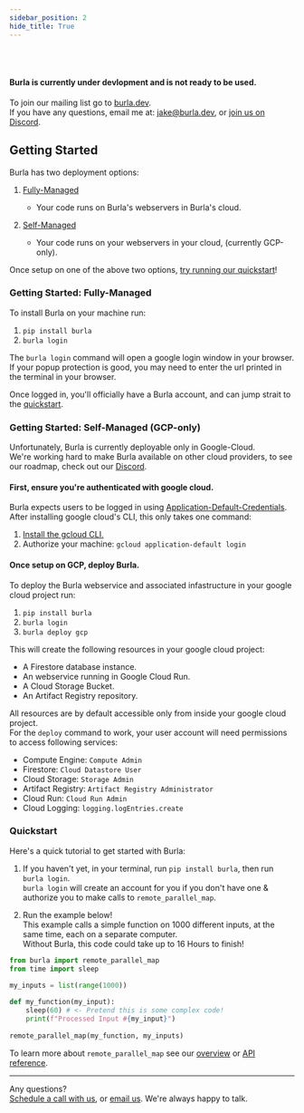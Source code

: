 ```yaml
---
sidebar_position: 2
hide_title: True
---
```


<br></br>

#### Burla is currently under devlopment and is not ready to be used.

To join our mailing list go to [burla.dev](https://burla.dev/).  
If you have any questions, email me at: jake@burla.dev, or [join us on Discord](https://discord.gg/xSuJukdS9b).

## Getting Started

Burla has two deployment options:

1. [Fully-Managed](#getting-started-fully-managed)

   - Your code runs on Burla's webservers in Burla's cloud.

2. [Self-Managed](#getting-started-self-managed)

   - Your code runs on your webservers in your cloud, (currently GCP-only).

Once setup on one of the above two options, [try running our quickstart](#quickstart)!

### Getting Started: Fully-Managed

To install Burla on your machine run:

1. `pip install burla`
2. `burla login`

The `burla login` command will open a google login window in your browser.  
If your popup protection is good, you may need to enter the url printed in the terminal in your browser.

Once logged in, you'll officially have a Burla account, and can jump strait to the [quickstart](#quickstart).

### Getting Started: Self-Managed (GCP-only)

Unfortunately, Burla is currently deployable only in Google-Cloud.  
We're working hard to make Burla available on other cloud providers, to see our roadmap, check out our [Discord](https://discord.gg/xSuJukdS9b).

#### First, ensure you're authenticated with google cloud.

Burla expects users to be logged in using [Application-Default-Credentials](https://cloud.google.com/docs/authentication/provide-credentials-adc).  
After installing google cloud's CLI, this only takes one command:

1. [Install the gcloud CLI.](https://cloud.google.com/sdk/docs/install)
2. Authorize your machine: `gcloud application-default login`

#### Once setup on GCP, deploy Burla.

To deploy the Burla webservice and associated infastructure in your google cloud project run:

1. `pip install burla`
2. `burla login`
3. `burla deploy gcp`

This will create the following resources in your google cloud project:

- A Firestore database instance.
- An webservice running in Google Cloud Run.
- A Cloud Storage Bucket.
- An Artifact Registry repository.

All resources are by default accessible only from inside your google cloud project.  
For the `deploy` command to work, your user account will need permissions to access following services:

- Compute Engine: `Compute Admin`
- Firestore: `Cloud Datastore User`
- Cloud Storage: `Storage Admin`
- Artifact Registry: `Artifact Registry Administrator`
- Cloud Run: `Cloud Run Admin`
- Cloud Logging: `logging.logEntries.create`

### Quickstart

Here's a quick tutorial to get started with Burla:

1. If you haven't yet, in your terminal, run `pip install burla`, then run `burla login`.  
   `burla login` will create an account for you if you don't have one & authorize you to make calls to `remote_parallel_map`.

2. Run the example below!  
   This example calls a simple function on 1000 different inputs, at the same time, each on a separate computer.  
   Without Burla, this code could take up to 16 Hours to finish!

```python
from burla import remote_parallel_map
from time import sleep

my_inputs = list(range(1000))
​
def my_function(my_input):
    sleep(60) # <- Pretend this is some complex code!
    print(f"Processed Input #{my_input}")
​
remote_parallel_map(my_function, my_inputs)
```

To learn more about `remote_parallel_map` see our [overview](https://docs.burla.dev) or [API reference](https://docs.burla.dev/API-Reference).

---

Any questions?  
[Schedule a call with us](https://cal.com/jakez/burla/), or [email us](mailto:jake@burla.dev). We're always happy to talk.
